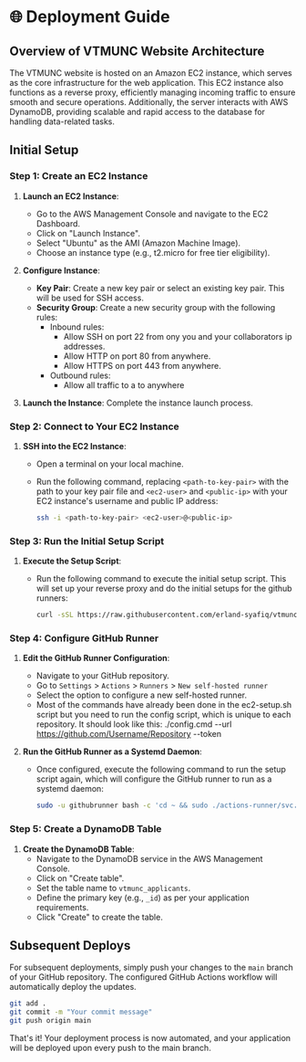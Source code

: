 # 🌐 Deployment Guide

## Overview of VTMUNC Website Architecture
The VTMUNC website is hosted on an Amazon EC2 instance, which serves as the core infrastructure for the web application. This EC2 instance also functions as a reverse proxy, efficiently managing incoming traffic to ensure smooth and secure operations. Additionally, the server interacts with AWS DynamoDB, providing scalable and rapid access to the database for handling data-related tasks.

## Initial Setup

### Step 1: Create an EC2 Instance

1. **Launch an EC2 Instance**:
    - Go to the AWS Management Console and navigate to the EC2 Dashboard.
    - Click on "Launch Instance".
    - Select "Ubuntu" as the AMI (Amazon Machine Image).
    - Choose an instance type (e.g., t2.micro for free tier eligibility).

2. **Configure Instance**:
    - **Key Pair**: Create a new key pair or select an existing key pair. This will be used for SSH access.
    - **Security Group**: Create a new security group with the following rules:
        * Inbound rules: 
            - Allow SSH on port 22 from ony you and your collaborators ip addresses. 
            - Allow HTTP on port 80 from anywhere. 
            - Allow HTTPS on port 443 from anywhere.
        * Outbound rules: 
            - Allow all traffic to a to anywhere

3. **Launch the Instance**: Complete the instance launch process.

### Step 2: Connect to Your EC2 Instance

1. **SSH into the EC2 Instance**:
    - Open a terminal on your local machine.
    - Run the following command, replacing `<path-to-key-pair>` with the path to your key pair file and `<ec2-user>` and `<public-ip>` with your EC2 instance's username and public IP address:

      ```bash
      ssh -i <path-to-key-pair> <ec2-user>@<public-ip>
      ```

### Step 3: Run the Initial Setup Script

1. **Execute the Setup Script**:
    - Run the following command to execute the initial setup script. This will set up your reverse proxy and do the initial setups for the github runners:

      ```bash
      curl -sSL https://raw.githubusercontent.com/erland-syafiq/vtmunc/main/aws/ec2-setup.sh | bash
      ```

### Step 4: Configure GitHub Runner

1. **Edit the GitHub Runner Configuration**:
    - Navigate to your GitHub repository.
    - Go to `Settings` > `Actions` > `Runners` > `New self-hosted runner`
    - Select the option to configure a new self-hosted runner.
    - Most of the commands have already been done in the ec2-setup.sh script but you need to run the config script, which is unique to each repository. It should look like this: ./config.cmd --url https://github.com/Username/Repository --token <Token>

2. **Run the GitHub Runner as a Systemd Daemon**:
    - Once configured, execute the following command to run the setup script again, which will configure the GitHub runner to run as a systemd daemon:

      ```bash
      sudo -u githubrunner bash -c 'cd ~ && sudo ./actions-runner/svc.sh install && sudo ./actions-runner/svc.sh start && sudo ./actions-runner/svc.sh status'
      ```

### Step 5: Create a DynamoDB Table

1. **Create the DynamoDB Table**:
    - Navigate to the DynamoDB service in the AWS Management Console.
    - Click on "Create table".
    - Set the table name to `vtmunc_applicants`.
    - Define the primary key (e.g., `_id`) as per your application requirements.
    - Click "Create" to create the table.

## Subsequent Deploys

For subsequent deployments, simply push your changes to the `main` branch of your GitHub repository. The configured GitHub Actions workflow will automatically deploy the updates.

```bash
git add .
git commit -m "Your commit message"
git push origin main
```

That's it! Your deployment process is now automated, and your application will be deployed upon every push to the main branch.